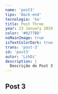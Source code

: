 ```yaml
---
name: 'post3'
tipo: 'Back-end'
tecnologia: 'Go'
title: Post Three
year: 23 January 2019
color: '#0277BD'
noMainImage: true
isTextColorDark: true
trans: 'post-3'
id: 'post3'
autor: 'LihDi'
description: |
  Descrição do Post 3
---
```


## Post 3